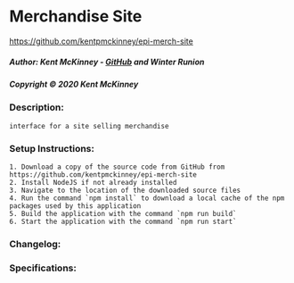 <!-- Category: Epicodus;React;HTML/CSS/JS -->

# Merchandise Site
https://github.com/kentpmckinney/epi-merch-site

##### Author: Kent McKinney - [GitHub](https://github.com/kentpmckinney) and Winter Runion
##### Copyright &copy; 2020 Kent McKinney
### Description:

``interface for a site selling merchandise``

### Setup Instructions:
    1. Download a copy of the source code from GitHub from https://github.com/kentpmckinney/epi-merch-site
    2. Install NodeJS if not already installed
    3. Navigate to the location of the downloaded source files
    4. Run the command `npm install` to download a local cache of the npm packages used by this application
    5. Build the application with the command `npm run build`
    6. Start the application with the command `npm run start`

### Changelog:


### Specifications:

